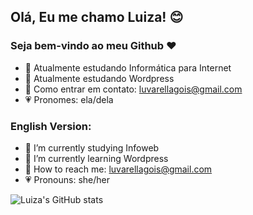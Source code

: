 ## Olá, Eu me chamo Luiza! 😊
### Seja bem-vindo ao meu Github ❤

- 🌸 Atualmente estudando Informática para Internet
- 🌷 Atualmente estudando Wordpress
- 💌 Como entrar em contato: luvarellagois@gmail.com
- 💗 Pronomes: ela/dela

### English Version:
- 🌸 I’m currently studying Infoweb
- 🌷 I’m currently learning Wordpress
- 💌 How to reach me: luvarellagois@gmail.com
- 💗 Pronouns: she/her

![Luiza's GitHub stats](https://github-readme-stats.vercel.app/api?username=luvarella&theme=dracula&show_icons=true)
